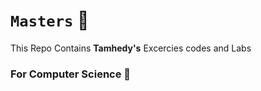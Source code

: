 
# `Masters` 🚀
This Repo Contains **Tamhedy's** Excercies codes and Labs 
### For Computer Science 🧪

    
